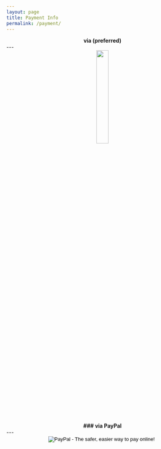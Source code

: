 ```yaml
---
layout: page
title: Payment Info
permalink: /payment/
---
```


<center>  <strong> via <i class="fa fa-btc" aria-hidden="true"></i> (preferred) </strong> </center>
---
<center><img src="http://simsi.es/img/simmonsBitcoin.png" width = "25%"/></center>


<center> <strong> ### via PayPal </strong> </center>
--- 
<br>
<center>
<form action="https://www.paypal.com/cgi-bin/webscr" method="post" target="_top">
<input type="hidden" name="cmd" value="_s-xclick">
<input type="hidden" name="hosted_button_id" value="P8KW7H39H7P6G">
<input type="image" src="https://www.paypalobjects.com/en_US/i/btn/btn_donateCC_LG.gif" border="0" name="submit" alt="PayPal - The safer, easier way to pay online!">
<img alt="" border="0" src="https://www.paypalobjects.com/en_US/i/scr/pixel.gif" width="1" height="1">
</form>
</center>

